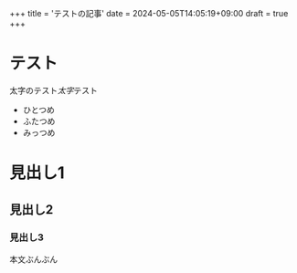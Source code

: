 +++
title = 'テストの記事'
date = 2024-05-05T14:05:19+09:00
draft = true
+++

# テスト
太字のテスト*太字*テスト
- ひとつめ
- ふたつめ
- みっつめ

# 見出し1
## 見出し2
### 見出し3
本文ぶんぶん